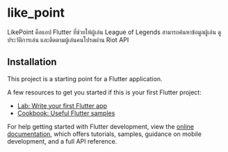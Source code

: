 # like_point

LikePoint คือแอป Flutter ที่ช่วยให้ผู้เล่น League of Legends สามารถค้นหาข้อมูลผู้เล่น ดูประวัติการเล่น และติดตามผู้เล่นคนโปรดผ่าน Riot API

## Installation

This project is a starting point for a Flutter application.

A few resources to get you started if this is your first Flutter project:

- [Lab: Write your first Flutter app](https://docs.flutter.dev/get-started/codelab)
- [Cookbook: Useful Flutter samples](https://docs.flutter.dev/cookbook)

For help getting started with Flutter development, view the
[online documentation](https://docs.flutter.dev/), which offers tutorials,
samples, guidance on mobile development, and a full API reference.
